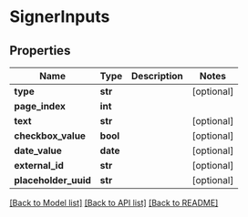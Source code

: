 # SignerInputs

## Properties
Name | Type | Description | Notes
------------ | ------------- | ------------- | -------------
**type** | **str** |  | [optional] 
**page_index** | **int** |  | 
**text** | **str** |  | [optional] 
**checkbox_value** | **bool** |  | [optional] 
**date_value** | **date** |  | [optional] 
**external_id** | **str** |  | [optional] 
**placeholder_uuid** | **str** |  | [optional] 

[[Back to Model list]](../README.md#documentation-for-models) [[Back to API list]](../README.md#documentation-for-api-endpoints) [[Back to README]](../README.md)


